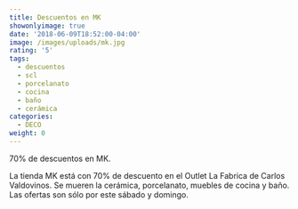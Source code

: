 ```yaml
---
title: Descuentos en MK
showonlyimage: true
date: '2018-06-09T18:52:00-04:00'
image: /images/uploads/mk.jpg
rating: '5'
tags:
  - descuentos
  - scl
  - porcelanato
  - cocina
  - baño
  - cerámica
categories:
  - DECO
weight: 0
---
```

70% de descuentos en MK. 

<!--more-->

La tienda MK está con 70% de descuento en el Outlet La Fabrica de Carlos Valdovinos. Se mueren la cerámica, porcelanato, muebles de cocina y baño. Las ofertas son sólo por este sábado y domingo.
